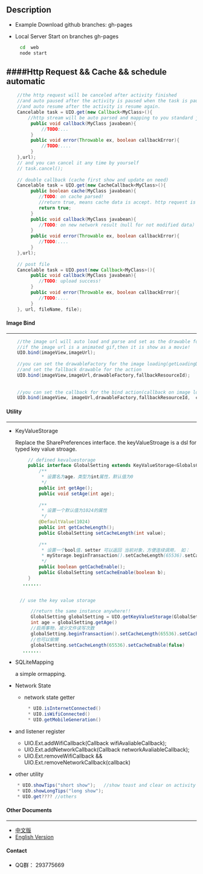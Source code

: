 Description
----
   * Example Download 
     github branches: gh-pages
     
   * Local Server Start
     on branches  gh-pages 
     
``` sh
     cd  web 
     node start
```


####Http Request && Cache && schedule automatic 
--------
```java
	//the http request will be canceled after activity finished
    //and auto paused after the activity is paused when the task is pauseable.
    //and auto resume after the activity is resume again.
    Cancelable task = UIO.get(new Callback<MyClass>(){
        //http stream will be auto parsed and mapping to you standard javabean object.
         public void callback(MyClass javabean){
             //TODO:...
         }
         public void error(Throwable ex, boolean callbackError){
             //TODO:....
         }
    },url);
    // and you can cancel it any time by yourself
    // task.cancel();
    
    // double callback (cache first show and update on need)
    Cancelable task = UIO.get(new CacheCallback<MyClass>(){
         public boolean cache(MyClass javabean){
            //TODO: on cache parsed!
            //return true, means cache data is accept. http request is ignored(callback is called with null arguments)
         	return true;
         }
         public void callback(MyClass javabean){
         	//TODO: on new network result（null for not modified data）
         }
         public void error(Throwable ex, boolean callbackError){
            //TODO:....
         }
    },url);
    
    // post file
    Cancelable task = UIO.post(new Callback<MyClass>(){
         public void callback(MyClass javabean){
            //TODO: upload success!
         }
         public void error(Throwable ex, boolean callbackError){
            //TODO:....
         }
    }, url, fileName, file);
```
#### Image Bind
--------
```java
    //the image url will auto load and parse and set as the drawable for the imageView 
    //if the image url is a animated gif,then it is show as a movie!
    UIO.bind(imageView,imageUrl);
    
    //you can set the drawableFactory for the image loading(getLoadingDrawable) and process(such as radious, shawdown....)
    //and set the fallback drawable for the action
    UIO.bind(imageView,imageUrl,drawableFactory,fallbackResourceId);
    
    
    //you can set the callback for the bind action(callback on image load(or cached) and bind to image view)
    UIO.bind(imageView, imageUrl,drawableFactory,fallbackResourceId,  callback);//Callback<Drawable> 
```

#### Utility
-------
 * KeyValueStorage
 
 	  Replace the SharePreferences interface. the keyValueStroage is a dsl for typed key value stroage.


```java
     	// defined kevaluestorage
    	public interface GlobalSetting extends KeyValueStorage<GlobalsConfig>{
    		/**
    		 * 设置名为age，类型为int属性，默认值为0 
    		 */
    		public int getAge();
    		public void setAge(int age);
    		
    		/**
    		 * 设置一个默认值为1024的属性 
    		 */
    		@DefaultValue(1024)
    		public int getCacheLength();
    		public GlobalSetting setCacheLength(int value);
    		
    		/** 
    		 * 设置一个bool值，setter 可以返回 当前对象，方便连续调用， 如： 
    		 * myStorage.beginTransaction().setCacheLength(65536).setCacheEnable(false).commit();
    		 */
    		public boolean getCacheEnable();
    		public GlobalSetting setCacheEnable(boolean b);
    	}
      .......

      
     // use the key value storage

         //return the same instance anywhere!!
         GlobalSetting globalSetting = UIO.getKeyValueStorage(GlobalSetting.class);
         int age = globalSetting.getAge()	 
         //启用事物，减少文件读写次数
         globalSetting.beginTransaction().setCacheLength(65536).setCacheEnable(false).commit();
         //也可以偷懒
         globalSetting.setCacheLength(65536).setCacheEnable(false)
      .......
```
      
 * SQLiteMapping
 
 	a simple ormapping.
 * Network State
   * network state getter 
```java
   		* UIO.isInternetConnected()
   		* UIO.isWifiConnected()
   		* UIO.getMobileGeneration()
```
   		
   * and listener register
   
		* UIO.Ext.addWifiCallback(Callback<Boolean> wifiAvaliableCallback);
		* UIO.Ext.addNetworkCallback(Callback<Boolean> networkAvaliableCallback);
		* UIO.Ext.removeWifiCallback && UIO.Ext.removeNetworkCallback(callback)
 * other utility 

```java
  	* UIO.showTips("short show");	//show toast and clear on activity destroyed
 	* UIO.showLongTips("long show");	
 	* UIO.get???? //others
```

#### Other Documents
----
  * [中文版](doc/README_zh.md)
  * [English Version](doc/README_en.md)

#### Contact
  * QQ群： 293775669
 

